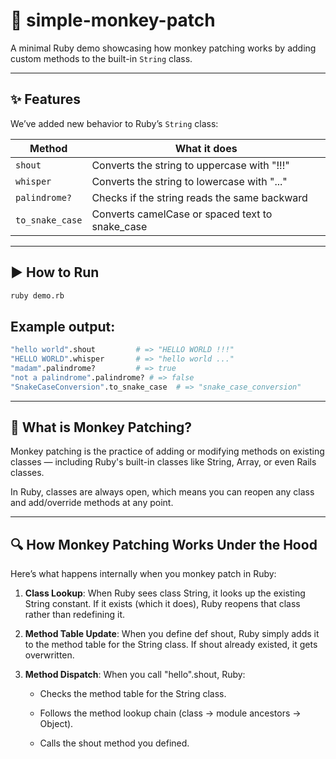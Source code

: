 # 🐒 simple-monkey-patch

A minimal Ruby demo showcasing how monkey patching works by adding custom methods to the built-in `String` class.

---

## ✨ Features

We’ve added new behavior to Ruby’s `String` class:

| Method          | What it does                         |
|-----------------|--------------------------------------|
| `shout`         | Converts the string to uppercase with "!!!" |
| `whisper`       | Converts the string to lowercase with "..." |
| `palindrome?`   | Checks if the string reads the same backward |
| `to_snake_case` | Converts camelCase or spaced text to snake_case |

---

## ▶️ How to Run

```bash
ruby demo.rb
```

## Example output:

```bash
"hello world".shout         # => "HELLO WORLD !!!"
"HELLO WORLD".whisper       # => "hello world ..."
"madam".palindrome?         # => true
"not a palindrome".palindrome? # => false
"SnakeCaseConversion".to_snake_case  # => "snake_case_conversion"
```

---

## 🧠 What is Monkey Patching?

Monkey patching is the practice of adding or modifying methods on existing classes — including Ruby's built-in classes like String, Array, or even Rails classes.

In Ruby, classes are always open, which means you can reopen any class and add/override methods at any point.

---

## 🔍 How Monkey Patching Works Under the Hood

Here’s what happens internally when you monkey patch in Ruby:

1. **Class Lookup**: When Ruby sees class String, it looks up the existing String constant. If it exists (which it does), Ruby reopens that class rather than redefining it.

2. **Method Table Update**: When you define def shout, Ruby simply adds it to the method table for the String class. If shout already existed, it gets overwritten.

3. **Method Dispatch**: When you call "hello".shout, Ruby:

    - Checks the method table for the String class.

    - Follows the method lookup chain (class → module ancestors → Object).

    - Calls the shout method you defined.